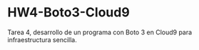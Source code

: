 # HW4-Boto3-Cloud9
Tarea 4, desarrollo de un programa con Boto 3 en Cloud9 para infraestructura sencilla.
